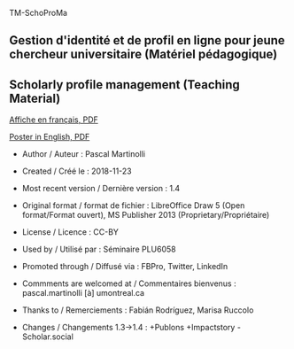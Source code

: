 TM-SchoProMa
## Gestion d'identité et de profil en ligne pour jeune chercheur universitaire (Matériel pédagogique)
## Scholarly profile management (Teaching Material)

[Affiche en français, PDF](https://github.com/pmartinolli/TM-SchoProMa/blob/master/TM-SchoProMa-v1.4-fr.pdf)

[Poster in English, PDF](https://github.com/pmartinolli/TM-SchoProMa/blob/master/TM-SchoProMa-v1.4-en.pdf)

* Author / Auteur : Pascal Martinolli

* Created / Créé le : 2018-11-23

* Most recent version / Dernière version : 1.4

* Original format / format de fichier : LibreOffice Draw 5 (Open format/Format ouvert), MS Publisher 2013 (Proprietary/Propriétaire)

* License / Licence : CC-BY

* Used by / Utilisé par  : Séminaire PLU6058

* Promoted through / Diffusé via : FBPro, Twitter, LinkedIn

* Commments are welcomed at / Commentaires bienvenus : pascal.martinolli [à] umontreal.ca

* Thanks to / Remerciements : Fabián Rodríguez, Marisa Ruccolo

* Changes / Changements 1.3->1.4 : +Publons +Impactstory -Scholar.social

